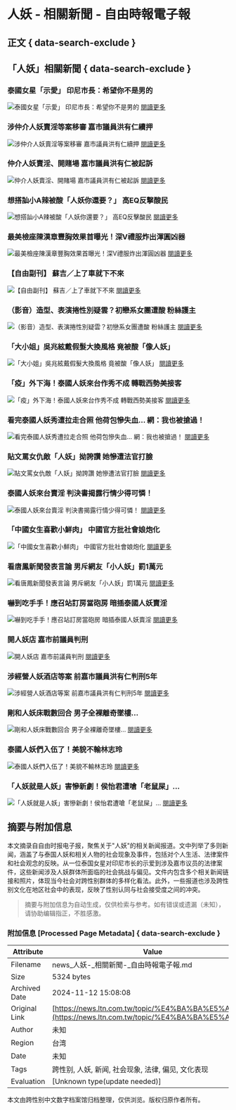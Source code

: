 # 人妖 - 相關新聞 - 自由時報電子報

## 正文 { data-search-exclude }


## 「人妖」相關新聞 { data-search-exclude }

### 泰國女星「示愛」 印尼市長：希望你不是男的
![泰國女星「示愛」 印尼市長：希望你不是男的](https://assets/images/all/default.jpg)
[閱讀更多](https://news.ltn.com.tw/news/world/breakingnews/2006715)

### 涉仲介人妖賣淫等案移審 嘉市議員洪有仁續押
![涉仲介人妖賣淫等案移審 嘉市議員洪有仁續押](https://assets/images/all/default.jpg)
[閱讀更多](https://news.ltn.com.tw/news/society/breakingnews/1975186)

### 仲介人妖賣淫、開賭場 嘉市議員洪有仁被起訴
![仲介人妖賣淫、開賭場 嘉市議員洪有仁被起訴](https://assets/images/all/default.jpg)
[閱讀更多](https://news.ltn.com.tw/news/society/breakingnews/1974440)

### 想搭訕小A辣被酸「人妖你還要？」 高EQ反擊酸民
![想搭訕小A辣被酸「人妖你還要？」 高EQ反擊酸民](https://img.ltn.com.tw/Upload/ent/page/800S/2024/10/18/phpivXUrB.jpg)
[閱讀更多](https://news.ltn.com.tw/news/entertainment/breakingnews/4834540)

### 最美檢座陳漢章豐胸效果首曝光！深V禮服炸出渾圓凶器
![最美檢座陳漢章豐胸效果首曝光！深V禮服炸出渾圓凶器](https://img.ltn.com.tw/Upload/ent/page/800S/2024/06/11/php71piHu.jpg)
[閱讀更多](https://news.ltn.com.tw/news/entertainment/breakingnews/4701785)

### 【自由副刊】 蘇吉／上了車就下不來
![【自由副刊】 蘇吉／上了車就下不來](https://img.ltn.com.tw/Upload/art/page/800S/2023/11/29/35.jpg)
[閱讀更多](https://news.ltn.com.tw/news/art/paper/1617885)

### （影音）造型、表演捲性別疑雲？初戀系女團遭酸 粉絲護主
![（影音）造型、表演捲性別疑雲？初戀系女團遭酸 粉絲護主](https://img.ltn.com.tw/Upload/ent/page/800S/2022/06/24/php0cZ1Uj.jpeg)
[閱讀更多](https://news.ltn.com.tw/news/entertainment/breakingnews/3970534)

### 「大小姐」吳兆絃戴假髮大換風格 竟被酸「像人妖」
![「大小姐」吳兆絃戴假髮大換風格 竟被酸「像人妖」](https://img.ltn.com.tw/Upload/ent/page/800S/2021/06/24/php5SPkav.jpg)
[閱讀更多](https://news.ltn.com.tw/news/entertainment/breakingnews/3581491)

### 「疫」外下海！泰國人妖來台作秀不成 轉戰西勢美接客
![「疫」外下海！泰國人妖來台作秀不成 轉戰西勢美接客](https://img.ltn.com.tw/Upload/news/600/2020/10/09/phpdxvYKf.jpg)
[閱讀更多](https://news.ltn.com.tw/news/society/breakingnews/3316630)

### 看完泰國人妖秀遭拉走合照 他荷包慘失血... 網：我也被搶過！
![看完泰國人妖秀遭拉走合照 他荷包慘失血... 網：我也被搶過！](https://img.ltn.com.tw/Upload/news/600/2019/12/24/phpimHYQS.jpg)
[閱讀更多](https://news.ltn.com.tw/news/life/breakingnews/3018889)

### 貼文罵女仇敵「人妖」拗誇讚 她慘遭法官打臉
![貼文罵女仇敵「人妖」拗誇讚 她慘遭法官打臉](https://img.ltn.com.tw/Upload/news/600/2019/07/20/2859137_1.jpg)
[閱讀更多](https://news.ltn.com.tw/news/society/breakingnews/2859137)

### 泰國人妖來台賣淫 判決書揭露行情少得可憐！
![泰國人妖來台賣淫 判決書揭露行情少得可憐！](https://img.ltn.com.tw/Upload/news/600/2019/01/10/2667812_2.jpg)
[閱讀更多](https://news.ltn.com.tw/news/society/breakingnews/2667812)

### 「中國女生喜歡小鮮肉」 中國官方批社會娘炮化
![「中國女生喜歡小鮮肉」 中國官方批社會娘炮化](https://assets/images/all/default.jpg)
[閱讀更多](https://news.ltn.com.tw/news/world/breakingnews/2544225)

### 看唐鳳新聞發表言論 男斥網友「小人妖」罰1萬元
![看唐鳳新聞發表言論 男斥網友「小人妖」罰1萬元](https://assets/images/all/default.jpg)
[閱讀更多](https://news.ltn.com.tw/news/society/breakingnews/2363792)

### 嚇到吃手手！應召站訂房當砲房 暗插泰國人妖賣淫
![嚇到吃手手！應召站訂房當砲房 暗插泰國人妖賣淫](https://assets/images/all/default.jpg)
[閱讀更多](https://news.ltn.com.tw/news/society/breakingnews/2250913)

### 開人妖店 嘉市前議員判刑
![開人妖店 嘉市前議員判刑](https://assets/images/all/default.jpg)
[閱讀更多](https://news.ltn.com.tw/news/society/paper/1135705)

### 涉經營人妖酒店等案 前嘉市議員洪有仁判刑5年
![涉經營人妖酒店等案 前嘉市議員洪有仁判刑5年](https://assets/images/all/default.jpg)
[閱讀更多](https://news.ltn.com.tw/news/society/breakingnews/2194800)

### 剛和人妖床戰數回合 男子全裸離奇墜樓...
![剛和人妖床戰數回合 男子全裸離奇墜樓...](https://assets/images/all/default.jpg)
[閱讀更多](https://news.ltn.com.tw/news/world/breakingnews/2089641)

### 泰國人妖們入伍了！美貌不輸林志玲
![泰國人妖們入伍了！美貌不輸林志玲](https://assets/images/all/default.jpg)
[閱讀更多](https://news.ltn.com.tw/news/entertainment/breakingnews/2029497)

### 「人妖就是人妖」害慘新劇！侯怡君遭嗆「老鼠屎」...
![「人妖就是人妖」害慘新劇！侯怡君遭嗆「老鼠屎」...](https://assets/images/all/default.jpg)
[閱讀更多](https://news.ltn.com.tw/news/entertainment/breakingnews/2014800)

## 摘要与附加信息

<!-- tcd_abstract -->
本文摘录自自由时报电子报，聚焦关于"人妖"的相关新闻报道。文中列举了多则新闻，涵盖了与泰国人妖和相关人物的社会现象及事件，包括对个人生活、法律案件和社会观念的反映。从一位泰国女星对印尼市长的示爱到涉及嘉市议员的法律案件，这些新闻涉及人妖群体所面临的社会挑战与偏见。文件内包含多个相关新闻链接和照片，体现当今社会对跨性别群体的多样化看法。此外，一些报道也涉及跨性别文化在地区社会中的表现，反映了性别认同与社会接受度之间的冲突。
<!-- tcd_abstract_end -->

> 摘要与附加信息为自动生成，仅供检索与参考。如有错误或遗漏（未知），请协助编辑指正，不胜感激。

### 附加信息 [Processed Page Metadata] { data-search-exclude }

| Attribute       | Value                                  |
|-----------------|----------------------------------------|
| Filename        | news_人妖-_相關新聞-_自由時報電子報.md                             |
| Size            | 5324 bytes                           |
| Archived Date   | 2024-11-12 15:08:08                             |
| Original Link   | [https://news.ltn.com.tw/topic/%E4%BA%BA%E5%A6%96](https://news.ltn.com.tw/topic/%E4%BA%BA%E5%A6%96)                       |
| Author          | 未知                               |
| Region          | 台湾                               |
| Date            | 未知                                 |
| Tags            | 跨性别, 人妖, 新闻, 社会现象, 法律, 偏见, 文化表现                                 |
| Evaluation            | [Unknown type(update needed)]                                 |
<!-- tcd_table_end -->

本文由跨性别中文数字档案馆归档整理，仅供浏览。版权归原作者所有。
